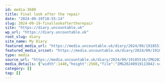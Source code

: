 ```yaml
---
id: media-3689
title: Final look after the repair
date: "2024-09-19T18:55:14"
slug: 2024-09-19-finallookaftertherepair
site: "https://diary.uncountable.uk"
wp_url: "https://diary.uncountable.uk"
root_slug: diary
site_name: My Diary
featured_media_url: "https://media.uncountable.uk/diary/2024/09/19185516/IMG20240919113842-scaled.webp"
featured_media_srcset: "https://media.uncountable.uk/diary/2024/09/19185516/IMG20240919113842-169x300.webp 169w, https://media.uncountable.uk/diary/2024/09/19185516/IMG20240919113842-576x1024.webp 576w, https://media.uncountable.uk/diary/2024/09/19185516/IMG20240919113842-150x150.webp 150w, https://media.uncountable.uk/diary/2024/09/19185516/IMG20240919113842-360x640.webp 360w, https://media.uncountable.uk/diary/2024/09/19185516/IMG20240919113842-scaled.webp 1440w"
type: media
source_url: "https://media.uncountable.uk/diary/2024/09/19185516/IMG20240919113842-scaled.webp"
media_details: {"width":1440,"height":2560,"file":"IMG20240919113842-scaled.webp","filesize":440108,"sizes":{"medium":{"file":"IMG20240919113842-169x300.webp","width":169,"height":300,"filesize":15272,"mime_type":"image/webp","source_url":"https://media.uncountable.uk/diary/2024/09/19185516/IMG20240919113842-169x300.webp"},"large":{"file":"IMG20240919113842-576x1024.webp","width":576,"height":1024,"filesize":129022,"mime_type":"image/webp","source_url":"https://media.uncountable.uk/diary/2024/09/19185516/IMG20240919113842-576x1024.webp"},"thumbnail":{"file":"IMG20240919113842-150x150.webp","width":150,"height":150,"filesize":6862,"mime_type":"image/webp","source_url":"https://media.uncountable.uk/diary/2024/09/19185516/IMG20240919113842-150x150.webp"},"mobwidth":{"file":"IMG20240919113842-360x640.webp","width":360,"height":640,"filesize":58784,"mime_type":"image/webp","source_url":"https://media.uncountable.uk/diary/2024/09/19185516/IMG20240919113842-360x640.webp"},"full":{"file":"IMG20240919113842-scaled.webp","width":1440,"height":2560,"mime_type":"image/webp","source_url":"https://media.uncountable.uk/diary/2024/09/19185516/IMG20240919113842-scaled.webp"}},"image_meta":{"aperture":"0","credit":"","camera":"","caption":"","created_timestamp":"0","copyright":"","focal_length":"0","iso":"0","shutter_speed":"0","title":"","orientation":"0","keywords":[]},"original_image":"IMG20240919113842.webp"}
category: []
tag: []
---
```



